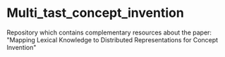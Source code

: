 # Multi_tast_concept_invention
Repository which contains complementary resources about the paper: "Mapping Lexical Knowledge to Distributed Representations for Concept Invention"
